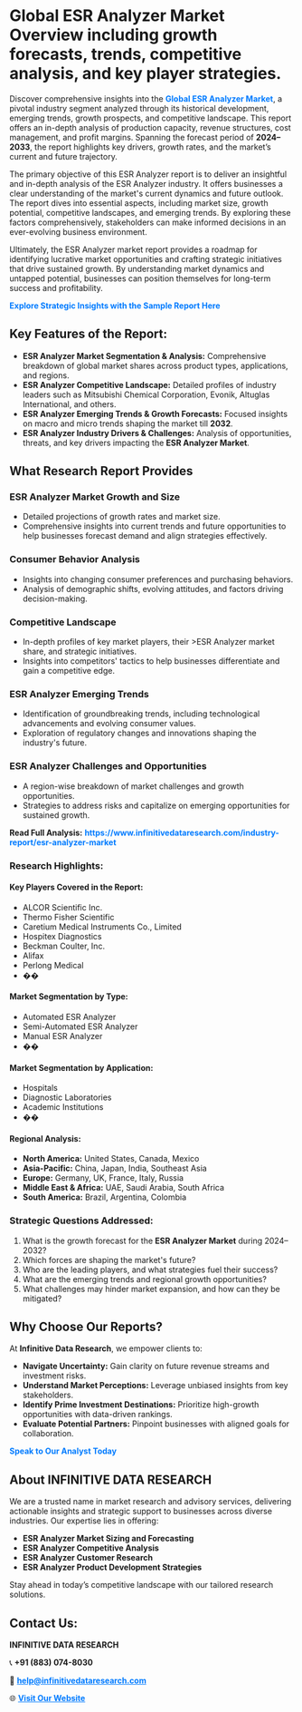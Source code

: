 <h1>Global ESR Analyzer Market Overview including growth forecasts, trends, competitive analysis, and key player strategies.</h1>
<p>
Discover comprehensive insights into the 
<a href="https://www.infinitivedataresearch.com/industry-report/esr-analyzer-market" rel="dofollow" style="color: #007BFF; text-decoration: none;"><strong>Global ESR Analyzer Market</strong></a>, a pivotal industry segment analyzed through its historical development, emerging trends, growth prospects, and competitive landscape. This report offers an in-depth analysis of production capacity, revenue structures, cost management, and profit margins. Spanning the forecast period of <strong>2024–2033</strong>, the report highlights key drivers, growth rates, and the market’s current and future trajectory.
</p>
<p>
The primary objective of this ESR Analyzer report is to deliver an insightful and in-depth analysis of the ESR Analyzer industry. It offers businesses a clear understanding of the market's current dynamics and future outlook. The report dives into essential aspects, including market size, growth potential, competitive landscapes, and emerging trends. By exploring these factors comprehensively, stakeholders can make informed decisions in an ever-evolving business environment.
</p>
<p>
Ultimately, the ESR Analyzer market report provides a roadmap for identifying lucrative market opportunities and crafting strategic initiatives that drive sustained growth. By understanding market dynamics and untapped potential, businesses can position themselves for long-term success and profitability.
</p>
<p>
<a href="https://www.infinitivedataresearch.com/request-sample/reportId=108976" style="color: #007BFF; text-decoration: none;"><strong>Explore Strategic Insights with the Sample Report Here</strong></a>
</p>

<h2>Key Features of the Report:</h2>
<ul>
<li><strong>ESR Analyzer Market Segmentation & Analysis:</strong> Comprehensive breakdown of global market shares across product types, applications, and regions.</li>
<li><strong>ESR Analyzer Competitive Landscape:</strong> Detailed profiles of industry leaders such as Mitsubishi Chemical Corporation, Evonik, Altuglas International, and others.</li>
<li><strong>ESR Analyzer Emerging Trends & Growth Forecasts:</strong> Focused insights on macro and micro trends shaping the market till <strong>2032</strong>.</li>
<li><strong>ESR Analyzer Industry Drivers & Challenges:</strong> Analysis of opportunities, threats, and key drivers impacting the <strong>ESR Analyzer Market</strong>.</li>
</ul>

<h2>What Research Report Provides</h2>
<h3>ESR Analyzer Market Growth and Size</h3>
<ul>
<li>Detailed projections of growth rates and market size.</li>
<li>Comprehensive insights into current trends and future opportunities to help businesses forecast demand and align strategies effectively.</li>
</ul>

<h3>Consumer Behavior Analysis</h3>
<ul>
<li>Insights into changing consumer preferences and purchasing behaviors.</li>
<li>Analysis of demographic shifts, evolving attitudes, and factors driving decision-making.</li>
</ul>

<h3>Competitive Landscape</h3>
<ul>
<li>In-depth profiles of key market players, their >ESR Analyzer market share, and strategic initiatives.</li>
<li>Insights into competitors' tactics to help businesses differentiate and gain a competitive edge.</li>
</ul>

<h3>ESR Analyzer Emerging Trends</h3>
<ul>
<li>Identification of groundbreaking trends, including technological advancements and evolving consumer values.</li>
<li>Exploration of regulatory changes and innovations shaping the industry's future.</li>
</ul>

<h3>ESR Analyzer Challenges and Opportunities</h3>
<ul>
<li>A region-wise breakdown of market challenges and growth opportunities.</li>
<li>Strategies to address risks and capitalize on emerging opportunities for sustained growth.</li>
</ul>
<p><strong>Read Full Analysis:</strong> <a href="https://www.infinitivedataresearch.com/industry-report/esr-analyzer-market" rel="dofollow" style="color: #007BFF; text-decoration: none;"><strong>https://www.infinitivedataresearch.com/industry-report/esr-analyzer-market</strong></a></p>
<h3>Research Highlights:</h3>
<h4>Key Players Covered in the Report:</h4>
<ul><li>ALCOR Scientific Inc.</li><li>Thermo Fisher Scientific</li><li>Caretium Medical Instruments Co., Limited</li><li>Hospitex Diagnostics</li><li>Beckman Coulter, Inc.</li><li>Alifax</li><li>Perlong Medical</li><li>��</li></ul>
<h4>Market Segmentation by Type:</h4>
<ul><li>Automated ESR Analyzer</li><li>Semi-Automated ESR Analyzer</li><li>Manual ESR Analyzer</li><li>��</li></ul>
<h4>Market Segmentation by Application:</h4>
<ul><li>Hospitals</li><li>Diagnostic Laboratories</li><li>Academic Institutions</li><li>��</li></ul>

<h4>Regional Analysis:</h4>
<ul>
<li><strong>North America:</strong> United States, Canada, Mexico</li>
<li><strong>Asia-Pacific:</strong> China, Japan, India, Southeast Asia</li>
<li><strong>Europe:</strong> Germany, UK, France, Italy, Russia</li>
<li><strong>Middle East & Africa:</strong> UAE, Saudi Arabia, South Africa</li>
<li><strong>South America:</strong> Brazil, Argentina, Colombia</li>
</ul>

<h3>Strategic Questions Addressed:</h3>
<ol>
<li>What is the growth forecast for the <strong>ESR Analyzer Market</strong> during 2024–2032?</li>
<li>Which forces are shaping the market's future?</li>
<li>Who are the leading players, and what strategies fuel their success?</li>
<li>What are the emerging trends and regional growth opportunities?</li>
<li>What challenges may hinder market expansion, and how can they be mitigated?</li>
</ol>

<h2>Why Choose Our Reports?</h2>
<p>At <strong>Infinitive Data Research</strong>, we empower clients to:</p>
<ul>
<li><strong>Navigate Uncertainty:</strong> Gain clarity on future revenue streams and investment risks.</li>
<li><strong>Understand Market Perceptions:</strong> Leverage unbiased insights from key stakeholders.</li>
<li><strong>Identify Prime Investment Destinations:</strong> Prioritize high-growth opportunities with data-driven rankings.</li>
<li><strong>Evaluate Potential Partners:</strong> Pinpoint businesses with aligned goals for collaboration.</li>
</ul>
<p><a href="https://www.infinitivedataresearch.com/industry-report/esr-analyzer-market" rel="dofollow" style="color: #007BFF; text-decoration: none;"><strong>Speak to Our Analyst Today</strong></a></p>

<h2>About INFINITIVE DATA RESEARCH</h2>
<p>We are a trusted name in market research and advisory services, delivering actionable insights and strategic support to businesses across diverse industries. Our expertise lies in offering:</p>
<ul>
<li><strong>ESR Analyzer Market Sizing and Forecasting</strong></li>
<li><strong>ESR Analyzer Competitive Analysis</strong></li>
<li><strong>ESR Analyzer Customer Research</strong></li>
<li><strong>ESR Analyzer Product Development Strategies</strong></li>
</ul>
<p>Stay ahead in today’s competitive landscape with our tailored research solutions.</p>

<h2>Contact Us:</h2>
<p><strong>INFINITIVE DATA RESEARCH</strong></p>
<p>📞 <strong>+91 (883) 074-8030</strong></p>
<p>📧 <strong><a href="mailto:help@infinitivedataresearch.com" style="color: #007BFF;">help@infinitivedataresearch.com</a></strong></p>
<p>🌐 <strong><a href="https://www.infinitivedataresearch.com" rel="dofollow" style="color: #007BFF;">Visit Our Website</a></strong></p>